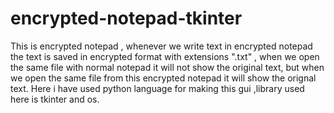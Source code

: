 # encrypted-notepad-tkinter
This is encrypted notepad , whenever we write text in encrypted notepad the text is saved in encrypted format with extensions ".txt" , when we open the same file with normal notepad it will not show the original text, but when we open the same file from this encrypted notepad it will show the orignal text.
Here i have used python language for making this gui ,library used here is tkinter and os.
